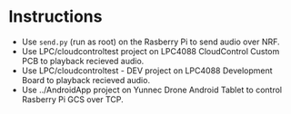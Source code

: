 # Instructions

- Use `send.py` (run as root) on the Rasberry Pi to send audio over NRF.
- Use LPC/cloudcontroltest project on LPC4088 CloudControl Custom PCB to playback recieved audio.
- Use LPC/cloudcontroltest - DEV project on LPC4088 Development Board to playback recieved audio.
- Use ../AndroidApp project on Yunnec Drone Android Tablet to control Rasberry Pi GCS over TCP.
